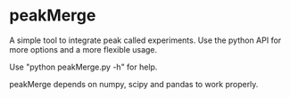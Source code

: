 # peakMerge
A simple tool to integrate peak called experiments. Use the python API for more options and a more flexible usage.

Use "python peakMerge.py -h" for help.

peakMerge depends on numpy, scipy and pandas to work properly.
